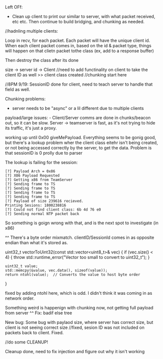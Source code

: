 

Left OFf:
 - Clean up client to print our similar to server, with what packet received, etc etc. Then continue to build bridging, and
 chunking as needed.


//hadnling multiple clients:

Loop in recv, for each packet. Each packet will have the unique client id. When each client
packet comes in, based on the id & packet type, things will happen on that clietn packet tothe class
(ex, add to a response buffer)

Then destroy the class after its done


size -> server
id   -> Client //need to add functinality on client to take the client ID as well
    >> client class created
//chunking start here


//8PM 9/19: SessionID done for client, need to teach server to handle that field as well.

Chunking problems: 
 - server needs to be "async" or a lil different due to multiple clients

 payload/large issues:
    - Client/Server comms are done in chunks/beacon out, so it can be slow. Server -> teamserver is fast, as it's not trying to hide its traffic, it's just a proxy. 


<!-- actually, why don't I just try the real proxy method, by proxying everything out. Makes it easier.
Every message is a size, forTeamServer, or FromTeamServer, no givemepayload. Can still keep sessid, OR go to a threading style model
for each chunk.

client -> server (server strips NTP bs, just gets data) -> TS -> server (server adds NTP bs) -> client


Left off by getting payload from server. Fill in for x64 as well, then work on chunking/the 0x00 setup to make sure it works -->

working up until 0x00 giveMePayload. Everything seems to be gonig good, but there's a lookup problem wher the client class eitehr isn't being created, or not being accessed correctly by the server, to get the data. Problem is that sessionID is 0 prolly due to parser


The lookup is failing for the session: 

```
[?] Payload Arch = 0x86
[?] X86 Payload Requested
[?] Getting x86 from TeamServer
[?] Sending frame to TS
[?] Sending frame to TS
[?] Sending frame to TS
[?] Sending frame to TS
[?] Payload of size 239616 recieved.
Printing Sesions: 1800238816
[?] Could not find client class: 6b 4d 76 e0
[?] Sending normal NTP packet back
```
So something is goign wrong with that, and is the next spot to investigate (in x86)

^^ There's a byte order mixmatch. clientID/SessionId comes in as opposite endian than what it's stored as.

uint32_t vectorToUint32(const std::vector<uint8_t>& vec) {
    if (vec.size() < 4) {
        throw std::runtime_error("Vector too small to convert to uint32_t");
    }

    uint32_t value;
    std::memcpy(&value, vec.data(), sizeof(value));
    return ntohl(value);  // Converts the value to host byte order
}


fixed by adding ntohl here, which is odd. I didn't think it was coming in as network order.

Something weird is happenign with chunking now, not getting full payload from server 
^^ Fix: badif else tree

New bug: Some bug with paylaod size, where server has correct size, but client is not seeing correct size
//fixed, sesion ID was not included on packets back to client. Fixed.

//do some CLEANUP!

Cleanup done, need to fix injection and figure out why it isn't working 